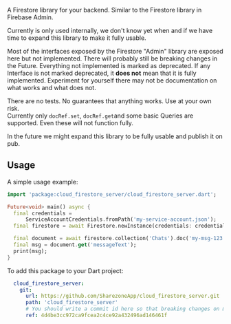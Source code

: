 A Firestore library for your backend.
Similar to the Firestore library in Firebase Admin.

Currently is only used internally, we don't know yet when and if we have time to expand this library to make it fully usable.

Most of the interfaces exposed by the Firestore "Admin" library are exposed here but not implemented. There will probably still be breaking changes in the Future.
Everything not implemented is marked as deprecated.
If any Interface is not marked deprecated, it **does not** mean that it is fully implemented.
Experiment for yourself there may not be documentation on what works and what does not.

There are no tests. No guarantees that anything works. Use at your own risk.   
Currently only `docRef.set`, `docRef.get`and some basic Queries are supported. Even these will not function fully.

In the future we might expand this library to be fully usable and publish it on pub.

## Usage

A simple usage example:

```dart
import 'package:cloud_firestore_server/cloud_firestore_server.dart';

Future<void> main() async {
  final credentials =
      ServiceAccountCredentials.fromPath('my-service-account.json');
  final firestore = await Firestore.newInstance(credentials: credentials);

  final document = await firestore.collection('Chats').doc('my-msg-123').get();
  final msg = document.get('messageText');
  print(msg);
}
```

To add this package to your Dart project:
```yaml
  cloud_firestore_server:
    git:
      url: https://github.com/SharezoneApp/cloud_firestore_server.git
      path: 'cloud_firestore_server'
      # You should write a commit id here so that breaking changes on master don't break your code.
      ref: 4d4be3cc972ca9fcea2c4ce92a432496ad146461f
```

